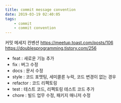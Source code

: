 ```yaml
---
title: commit message convention
date: 2019-03-19 02:40:05
tags:
    - commit
    - commit convention
---
```


커밋 메세지 컨벤션
<https://meetup.toast.com/posts/106>  
<https://doublesprogramming.tistory.com/256>  

- feat : 새로운 기능 추가
- fix : 버그 수정
- docs : 문서 수정
- style : 코드 포맷팅, 세미콜론 누락, 코드 변경이 없는 경우
- refactor : 코드 리펙토링
- test : 테스트 코드, 리펙토링 테스트 코드 추가
- chore : 빌드 업무 수정, 패키지 매니저 수정

<!-- more -->